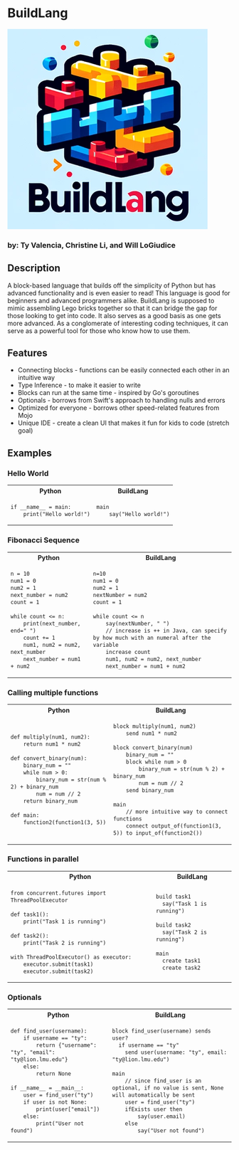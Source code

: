 # BuildLang

![Logo](docs/buildlanglogo.png)

### by: Ty Valencia, Christine Li, and Will LoGiudice

## Description

A block-based language that builds off the simplicity of Python but has advanced functionality and is even easier to read! This language is good for beginners and advanced programmers alike. BuildLang is supposed to mimic assembling Lego bricks together so that it can bridge the gap for those looking to get into code. It also serves as a good basis as one gets more advanced. As a conglomerate of interesting coding techniques, it can serve as a powerful tool for those who know how to use them.

## Features

- Connecting blocks - functions can be easily connected each other in an intuitive way
- Type Inference - to make it easier to write
- Blocks can run at the same time - inspired by Go's goroutines
- Optionals - borrows from Swift's approach to handling nulls and errors
- Optimized for everyone - borrows other speed-related features from Mojo
- Unique IDE - create a clean UI that makes it fun for kids to code (stretch goal)

## Examples

### Hello World

<table>
<tr> <th>Python</th><th>BuildLang</th><tr>
</tr>

<td>

```
if __name__ = main:
    print("Hello world!")
```

</td>
<td>

```
main
    say("Hello world!")
```

</td>
</table>

### Fibonacci Sequence

<table>
<tr> <th>Python</th><th>BuildLang</th><tr>
</tr>

<td>

```
n = 10
num1 = 0
num2 = 1
next_number = num2
count = 1

while count <= n:
    print(next_number, end=" ")
    count += 1
    num1, num2 = num2, next_number
    next_number = num1 + num2
```

</td>
<td>

```
n=10
num1 = 0
num2 = 1
nextNumber = num2
count = 1

while count <= n
    say(nextNumber, " ")
    // increase is ++ in Java, can specify by how much with an numeral after the variable
    increase count
    num1, num2 = num2, next_number
    next_number = num1 + num2
```

</td>
</table>

### Calling multiple functions

<table>
<tr> <th>Python</th><th>BuildLang</th><tr>
</tr>

<td>

```
def multiply(num1, num2):
	return num1 * num2

def convert_binary(num):
	binary_num = ""
    while num > 0:
        binary_num = str(num % 2) + binary_num
        num = num // 2
    return binary_num

def main:
	function2(function1(3, 5))
```

</td>
<td>

```
block multiply(num1, num2)
	send num1 * num2

block convert_binary(num)
	binary_num = ""
    block while num > 0
        binary_num = str(num % 2) + binary_num
        num = num // 2
    send binary_num

main
	// more intuitive way to connect functions
	connect output_of(function1(3, 5)) to input_of(function2())
```

</td>
</table>

### Functions in parallel

<table>
<tr> <th>Python</th><th>BuildLang</th><tr>
</tr>

<td>

```
from concurrent.futures import ThreadPoolExecutor

def task1():
    print("Task 1 is running")

def task2():
    print("Task 2 is running")

with ThreadPoolExecutor() as executor:
    executor.submit(task1)
    executor.submit(task2)
```

</td>
<td>

```
build task1
  say("Task 1 is running")

build task2
  say("Task 2 is running")

main
  create task1
  create task2
```

</td>
</table>

### Optionals

<table>
<tr> <th>Python</th><th>BuildLang</th><tr>
</tr>

<td>

```
def find_user(username):
    if username == "ty":
        return {"username": "ty", "email": "ty@lion.lmu.edu"}
    else:
        return None

if __name__ = __main__:
    user = find_user("ty")
    if user is not None:
        print(user["email"])
    else:
        print("User not found")
```

</td>
<td>

```
block find_user(username) sends user?
  if username == "ty"
    send user(username: "ty", email: "ty@lion.lmu.edu")

main
    // since find_user is an optional, if no value is sent, None will automatically be sent
    user = find_user("ty")
    ifExists user then
        say(user.email)
	else
	    say("User not found")
```

</td>
</table>
